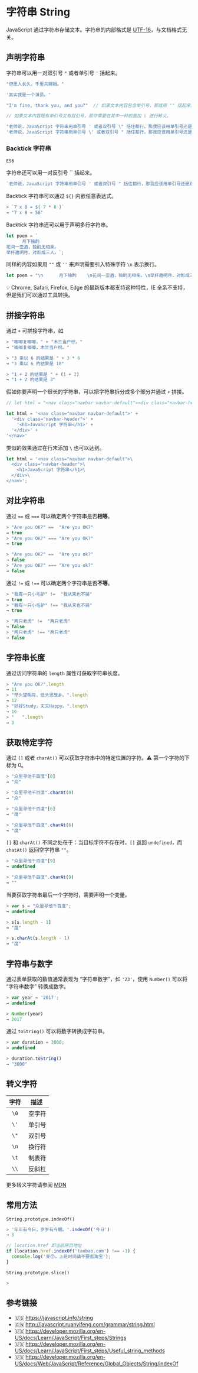# 字符串 String

JavaScript 通过字符串存储文本。字符串的内部格式是 [UTF-16](https://en.wikipedia.org/wiki/UTF-16)，与文档格式无关。

## 声明字符串
字符串可以用一对双引号 `"` 或者单引号 `'` 括起来。
```javascript
"但愿人长久，千里共婵娟。"

'其实我是一个演员。'

"I'm fine, thank you, and you?"  // 如果文本内容包含单引号，那就用 "" 括起来，反之亦然。

// 如果文本内容既有单引号又有双引号，那你需要在其中一种前面加 \ 进行转义。

"老师说，JavaScript 字符串用单引号 ' 或者双引号 \" 括住都行，那我应该用单引号还是双引号呢？"
'老师说，JavaScript 字符串用单引号 \' 或者双引号 " 括住都行，那我应该用单引号还是双引号呢？'
```

### Backtick 字符串
`ES6`  

字符串还可以用一对反引号 `` 括起来。
```javascript
`老师说，JavaScript 字符串用单引号 ' 或者双引号 " 括住都行，那我应该用单引号还是双引号呢？`
```

Backtick 字符串可以通过 `${}` 内嵌任意表达式。
```javascript
> `7 x 8 = ${ 7 * 8 }`
→ "7 x 8 = 56"
```

Backtick 字符串还可以用于声明多行字符串。
```javascript
let poem = `
      月下独酌
花间一壶酒，独酌无相亲。  
举杯邀明月，对影成三人。`;
```
同样的内容如果用 `""` 或 `''` 来声明需要引入特殊字符 `\n` 表示换行。
```javascript
let poem = "\n      月下独酌    \n花间一壶酒，独酌无相亲。\n举杯邀明月，对影成三人。";
```
💡 Chrome, Safari,  Firefox, Edge 的最新版本都支持这种特性，IE 全系不支持，但是我们可以通过工具转换。

## 拼接字符串
通过 `+` 可拼接字符串，如
```javascript
> "唧唧复唧唧，" + "木兰当户织。"
→ "唧唧复唧唧，木兰当户织。"

> "3 乘以 6 的结果是 " + 3 * 6
→ "3 乘以 6 的结果是 18"

> "1 + 2 的结果是 " + (1 + 2)
→ "1 + 2 的结果是 3"
```
假如你要声明一个很长的字符串，可以把字符串拆分成多个部分并通过 `+` 拼接。
```javascript
// let html = "<nav class="navbar navbar-default"><div class="navbar-header"><h1>JavaScript 字符串</h1></div></nav>";

let html = '<nav class="navbar navbar-default">' +
  '<div class="navbar-header">' +
    '<h1>JavaScript 字符串</h1>' +
  '</div>' +
'</nav>'
```
类似的效果通过在行末添加 `\` 也可以达到。
```javascript
let html = '<nav class="navbar navbar-default">\
  <div class="navbar-header">\
    <h1>JavaScript 字符串</h1>\
  </div>\
</nav>';
```

## 对比字符串
通过 `==` 或 `===` 可以确定两个字符串是否**相等**。
```javascript
> "Are you OK?" ==  "Are you OK?"
→ true
> "Are you OK?" === "Are you OK?"
→ true

> "Are you OK?" ==  "Are you ok?"
→ false
> "Are you OK?" === "Are you ok?"
→ false
```

通过 `!=` 或 `!==` 可以确定两个字符串是否**不等**。
```javascript
> "我有一只小毛驴" !=  "我从来也不骑"
→ true
> "我有一只小毛驴" !== "我从来也不骑"
→ true

> "两只老虎" !=  "两只老虎"
→ false
> "两只老虎" !== "两只老虎"
→ false
```

## 字符串长度
通过访问字符串的 `length` 属性可获取字符串长度。
```javascript
> "Are you OK?".length
→ 11
> "举头望明月，低头思故乡。".length
→ 12
> "好好Study，天天Happy。".length
→ 16
> "   ".length
→ 3
```

## 获取特定字符
通过 `[]` 或者 `charAt()` 可以获取字符串中的特定位置的字符。⚠️ 第一个字符的下标为 0。
```javascript
> "众里寻他千百度"[0]
→ "众"

> "众里寻他千百度".charAt(0)
→ "众"

> "众里寻他千百度"[6]
→ "度"

> "众里寻他千百度".charAt(6)
→ "度"
```

`[]` 和 `charAt()` 不同之处在于：当目标字符不存在时，`[]` 返回 `undefined`，而 `chatAt()` 返回空字符串 `""`。
```javascript
> "众里寻他千百度"[9]
→ undefined

> "众里寻他千百度".charAt(9)
→ "" 
```

当要获取字符串最后一个字符时，需要声明一个变量。
```javascript
> var s = "众里寻他千百度";
→ undefined

> s[s.length - 1]
→ "度"

> s.charAt(s.length - 1)
→ "度"
```

## 字符串与数字
通过表单获取的数值通常表现为 “字符串数字”，如 `'23'`，使用 `Number()` 可以将 “字符串数字” 转换成数字。
```javascript
> var year = '2017';
→ undefined

> Number(year)
→ 2017
```

通过 `toString()` 可以将数字转换成字符串。
```javascript
> var duration = 3000;
→ undefined

> duration.toString()
→ "3000"
```

## 转义字符
| 字符  |  描述     |
|:----:|:---------:|
| `\0` |  空字符    |
| `\'` |  单引号    |
| `\"` |  双引号    |
| `\n` |  换行符    |
| `\t` |  制表符    |
| `\\` |  反斜杠    |

更多转义字符请参阅 [MDN](https://developer.mozilla.org/zh-CN/docs/Web/JavaScript/Reference/Global_Objects/String)

## 常用方法
`String.prototype.indexOf()` 
```javascript
> '年年有今日，岁岁有今朝。'.indexOf('今日')
→ 3 
```
```javascript
// location.href 即当前网页地址
if (location.href.indexOf('taobao.com') !== -1) {
  console.log('亲😙，上班时间请不要逛淘宝');
}
```

`String.prototype.slice()`
```javascript
> 
```


## 参考链接
* 🇺🇸 https://javascript.info/string
* 🇨🇳 http://javascript.ruanyifeng.com/grammar/string.html
* 🇺🇸 https://developer.mozilla.org/en-US/docs/Learn/JavaScript/First_steps/Strings
* 🇺🇸 https://developer.mozilla.org/en-US/docs/Learn/JavaScript/First_steps/Useful_string_methods
* 🇺🇸 https://developer.mozilla.org/en-US/docs/Web/JavaScript/Reference/Global_Objects/String/indexOf

